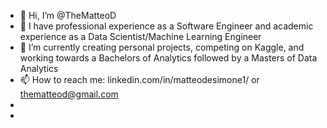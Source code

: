 - 👋 Hi, I’m @TheMatteoD
- 👀 I have professional experience as a Software Engineer and academic experience as a Data Scientist/Machine Learning Engineer
- 🌱 I’m currently creating personal projects, competing on Kaggle, and working towards a Bachelors of Analytics followed by a Masters of Data Analytics  
- 📫 How to reach me: linkedin.com/in/matteodesimone1/ or thematteod@gmail.com
- 
- 
